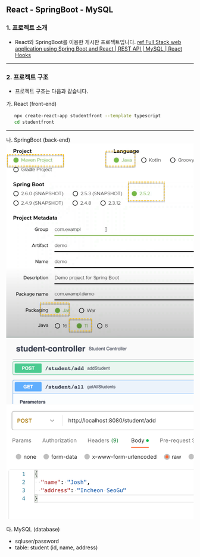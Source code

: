## React - SpringBoot - MySQL
### 1. 프로젝트 소개
- React와 SpringBoot를 이용한 게시판 프로젝트입니다.
[ref Full Stack web application using Spring Boot and React | REST API | MySQL | React Hooks](https://www.youtube.com/watch?v=O_XL9oQ1_To)

---
### 2. 프로젝트 구조
- 프로젝트 구조는 다음과 같습니다.

가. React (front-end)
```bash
   npx create-react-app studentfront --template typescript
   cd studentfront
```

---
나. SpringBoot (back-end)
   ![ref springInitializer](spring_initializer.png)
   ![ref student add, getall](student_cr.png)
   ![ref student get, delete](student_cr1.png)

다. MySQL (database)
   - sqluser/password
   - table: student (id, name, address)
